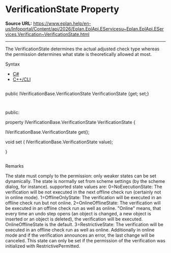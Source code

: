 # VerificationState Property

**Source URL:** https://www.eplan.help/en-us/Infoportal/Content/api/2026/Eplan.EplApi.EServicesu~Eplan.EplApi.EServices.Verification~VerificationState.html

---

The VerificationState determines the actual adjusted check type whereas the permission determines what state is theoretically allowed at most.

Syntax

- [C#](#i-syntax-CS)
- [C++/CLI](#i-syntax-CPP2005)

```
```
public IVerificationBase.VerificationState VerificationState {get; set;}
```
```

```
```
public:

property IVerificationBase.VerificationState VerificationState {

   IVerificationBase.VerificationState get();

   void set (    IVerificationBase.VerificationState value);

}
```
```

Remarks

The state must comply to the permission: only weaker states can be set dynamically. The state is normally set from scheme settings (by the scheme dialog, for instance). supported state values are: 0=NoExecutionState: The verification will be not executed in the next offline check run (certainly not in online mode). 1=OfflineOnlyState: The verification will be executed in an offline check run but not online. 2=OnlineOfflineState: The verification will be executed in an offline check run as well as online. "Online" means, that every time an undo step opens (an object is changed, a new object is inserted or an object is deleted), the verification will be executed. OnlineOfflineState is the default. 3=RestrictiveState: The verification will be executed in an offline check run as well as online. Additionally in online mode and if the verification announces an error, the last change will be canceled. This state can only be set if the permission of the verification was initialized with RestrictivePermitted.

